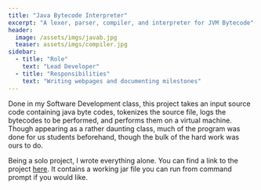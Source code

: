 ```yaml
---
title: "Java Bytecode Interpreter"
excerpt: "A lexer, parser, compiler, and interpreter for JVM Bytecode"
header:
  image: /assets/imgs/javab.jpg
  teaser: assets/imgs/compiler.jpg
sidebar:
  - title: "Role"
    text: "Lead Developer"
  - title: "Responsibilities"
    text: "Writing webpages and documenting milestones"
---
```


Done in my Software Development class, this project takes an input source code containing java byte codes, tokenizes the source file, logs the bytecodes to be performed, and performs them on a virtual machine. Though appearing as a rather daunting class, much of the program was done for us students beforehand, though the bulk of the hard work was ours to do.

Being a solo project, I wrote everything alone. You can find a link to the project [here](https://github.com/parkergray221/Coursework/tree/master/CSC%20413%20-%20Software%20Development). It contains a working jar file you can run from command prompt if you would like.
